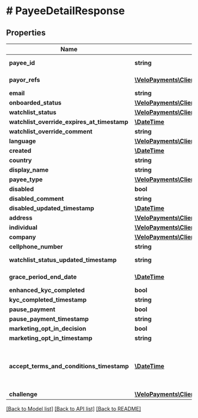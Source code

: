 # # PayeeDetailResponse

## Properties

Name | Type | Description | Notes
------------ | ------------- | ------------- | -------------
**payee_id** | **string** |  | [optional] [readonly]
**payor_refs** | [**\VeloPayments\Client\Model\PayeePayorRefV3[]**](PayeePayorRefV3.md) |  | [optional] [readonly]
**email** | **string** |  | [optional]
**onboarded_status** | [**\VeloPayments\Client\Model\OnboardedStatus2**](OnboardedStatus2.md) |  | [optional]
**watchlist_status** | [**\VeloPayments\Client\Model\WatchlistStatus**](WatchlistStatus.md) |  | [optional]
**watchlist_override_expires_at_timestamp** | [**\DateTime**](\DateTime.md) |  | [optional]
**watchlist_override_comment** | **string** |  | [optional]
**language** | [**\VeloPayments\Client\Model\Language2**](Language2.md) |  | [optional]
**created** | [**\DateTime**](\DateTime.md) |  | [optional]
**country** | **string** |  | [optional]
**display_name** | **string** |  | [optional]
**payee_type** | [**\VeloPayments\Client\Model\PayeeType**](PayeeType.md) |  | [optional]
**disabled** | **bool** |  | [optional]
**disabled_comment** | **string** |  | [optional]
**disabled_updated_timestamp** | [**\DateTime**](\DateTime.md) |  | [optional]
**address** | [**\VeloPayments\Client\Model\PayeeAddress2**](PayeeAddress2.md) |  | [optional]
**individual** | [**\VeloPayments\Client\Model\Individual2**](Individual2.md) |  | [optional]
**company** | [**\VeloPayments\Client\Model\Company2**](Company2.md) |  | [optional]
**cellphone_number** | **string** |  | [optional]
**watchlist_status_updated_timestamp** | **string** |  | [optional] [readonly]
**grace_period_end_date** | [**\DateTime**](\DateTime.md) |  | [optional] [readonly]
**enhanced_kyc_completed** | **bool** |  | [optional]
**kyc_completed_timestamp** | **string** |  | [optional]
**pause_payment** | **bool** |  | [optional]
**pause_payment_timestamp** | **string** |  | [optional]
**marketing_opt_in_decision** | **bool** |  | [optional]
**marketing_opt_in_timestamp** | **string** |  | [optional]
**accept_terms_and_conditions_timestamp** | [**\DateTime**](\DateTime.md) | The timestamp when the payee last accepted T&amp;Cs | [optional] [readonly]
**challenge** | [**\VeloPayments\Client\Model\Challenge2**](Challenge2.md) |  | [optional]

[[Back to Model list]](../../README.md#models) [[Back to API list]](../../README.md#endpoints) [[Back to README]](../../README.md)
